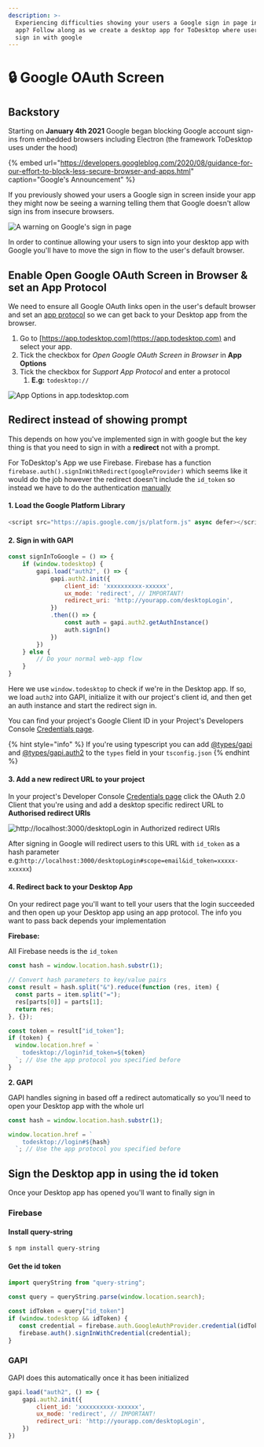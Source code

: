 ```yaml
---
description: >-
  Experiencing difficulties showing your users a Google sign in page in your
  app? Follow along as we create a desktop app for ToDesktop where users can
  sign in with google
---
```


# 🔒 Google OAuth Screen

## Backstory

Starting on **January 4th 2021** Google began blocking Google account sign-ins from embedded browsers including Electron \(the framework ToDesktop uses under the hood\)

{% embed url="https://developers.googleblog.com/2020/08/guidance-for-our-effort-to-block-less-secure-browser-and-apps.html" caption="Google\'s Announcement" %}

If you previously showed your users a Google sign in screen inside your app they might now be seeing a warning telling them that Google doesn't allow sign ins from insecure browsers. 

![A warning on Google&apos;s sign in page](../.gitbook/assets/desktop-authentication-warning-message.png)

In order to continue allowing your users to sign into your desktop app with Google you'll have to move the sign in flow to the user's default browser.

## Enable Open Google OAuth Screen in Browser & set an App Protocol

We need to ensure all Google OAuth links open in the user's default browser and set an [app protocol](https://docs.todesktop.com/app-options/app-protocols-and-deeplinks) so we can get back to your Desktop app from the browser.

1. Go to [https://app.todesktop.com](https://app.todesktop.com) and select your app. 
2. Tick the checkbox for _Open Google OAuth Screen in Browser_ in **App Options**
3. Tick the checkbox for _Support App Protocol_ and enter a protocol 
   1. **E.g:** `todesktop://`

![App Options in app.todesktop.com](../.gitbook/assets/screenshot-2021-02-04-at-15.00.37.png)

## Redirect instead of showing prompt

This depends on how you've implemented sign in with google but the key thing is that you need to sign in with a **redirect** not with a prompt. 

For ToDesktop's App we use Firebase. Firebase has a function `firebase.auth().signInWithRedirect(googleProvider)` which seems like it would do the job however the redirect doesn't include the `id_token` so instead we have to do the authentication [manually](https://firebase.google.com/docs/auth/web/google-signin#expandable-2)

#### 1.  Load the Google Platform Library

```javascript
<script src="https://apis.google.com/js/platform.js" async defer></script>
```

#### 2. Sign in with GAPI

```javascript
const signInToGoogle = () => {
    if (window.todesktop) {
        gapi.load("auth2", () => {
            gapi.auth2.init({
                client_id: 'xxxxxxxxxx-xxxxxx',
                ux_mode: 'redirect', // IMPORTANT!
                redirect_uri: 'http://yourapp.com/desktopLogin',
            })
            .then(() => {
                const auth = gapi.auth2.getAuthInstance()
                auth.signIn()
            })
        })
    } else {
        // Do your normal web-app flow
    }
}
```

Here we use `window.todesktop` to check if we're in the Desktop app. If so, we load `auth2` into GAPI, initialize it with our project's client id, and then get an auth  instance and start the redirect sign in.  

You can find your project's Google Client ID in your Project's Developers Console [Credentials page](https://console.developers.google.com/apis/credentials?project=_).

{% hint style="info" %}
If you're using typescript you can add [@types/gapi](https://www.npmjs.com/package/@types/gapi) and [@types/gapi.auth2](https://www.npmjs.com/package/@types/gapi.auth2) to the `types` field in your `tsconfig.json`
{% endhint %}

#### 3. Add a new redirect URL to your project

In your project's Developer Console [Credentials page](https://console.developers.google.com/apis/credentials?project=_) click the OAuth 2.0 Client that you're using and add a desktop specific redirect URL to **Authorised redirect URIs**

![http://localhost:3000/desktopLogin in Authorized redirect URIs](../.gitbook/assets/screenshot-2021-02-05-at-14.50.46.png)

After signing in Google will redirect users to this URL with `id_token` as a hash parameter e.g:`http://localhost:3000/desktopLogin#scope=email&id_token=xxxxx-xxxxxx`\)

#### 4. Redirect back to your Desktop App

On your redirect page you'll want to tell your users that the login succeeded and then open up your Desktop app using an app protocol. The info you want to pass back depends your implementation

**Firebase:**

All Firebase needs is the `id_token`

```javascript
const hash = window.location.hash.substr(1);

// Convert hash parameters to key/value pairs
const result = hash.split("&").reduce(function (res, item) {
  const parts = item.split("=");
  res[parts[0]] = parts[1];
  return res;
}, {});

const token = result["id_token"];
if (token) {
  window.location.href = `
    todesktop://login?id_token=${token}
  `; // Use the app protocol you specified before
}
```

**2. GAPI**

GAPI handles signing in based off a redirect automatically so you'll need to open your Desktop app with the whole url

```javascript
const hash = window.location.hash.substr(1);

window.location.href = `
    todesktop://login#${hash}
  `; // Use the app protocol you specified before
```

## Sign the Desktop app in using the id token

Once your Desktop app has opened you'll want to finally sign in

### Firebase

#### Install query-string

```bash
$ npm install query-string
```

#### Get the id token

```javascript
import queryString from "query-string";

const query = queryString.parse(window.location.search);

const idToken = query["id_token"]
if (window.todesktop && idToken) {
   const credential = firebase.auth.GoogleAuthProvider.credential(idToken);
   firebase.auth().signInWithCredential(credential);
}
```

### GAPI

GAPI does this automatically once it has been initialized

```javascript
gapi.load("auth2", () => {
    gapi.auth2.init({
        client_id: 'xxxxxxxxxx-xxxxxx',
        ux_mode: 'redirect', // IMPORTANT!
        redirect_uri: 'http://yourapp.com/desktopLogin',
    })
})
```

